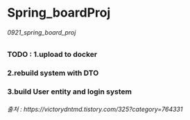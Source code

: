 <h1> Spring_boardProj <br>

<h6>0921_spring_board_proj<br>

### TODO : 1.upload to docker <br>
###        2.rebuild system with DTO <br>
###        3.build User entity and login system <br>



<h6>출처 :  https://victorydntmd.tistory.com/325?category=764331
